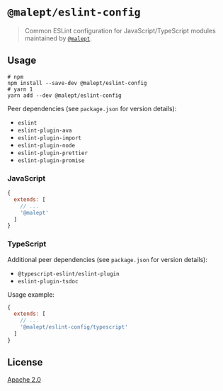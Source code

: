 # `@malept/eslint-config`

> Common ESLint configuration for JavaScript/TypeScript modules maintained by
> [`@malept`](https://npmjs.com/~malept).

## Usage

```shell
# npm
npm install --save-dev @malept/eslint-config
# yarn 1
yarn add --dev @malept/eslint-config
```

Peer dependencies (see `package.json` for version details):

* `eslint`
* `eslint-plugin-ava`
* `eslint-plugin-import`
* `eslint-plugin-node`
* `eslint-plugin-prettier`
* `eslint-plugin-promise`

### JavaScript

```javascript
{
  extends: [
    // ...
    '@malept'
  ]
}
```

### TypeScript

Additional peer dependencies (see `package.json` for version details):

* `@typescript-eslint/eslint-plugin`
* `eslint-plugin-tsdoc`

Usage example:

```javascript
{
  extends: [
    // ...
    '@malept/eslint-config/typescript'
  ]
}
```

## License

[Apache 2.0](https://www.apache.org/licenses/LICENSE-2.0)

